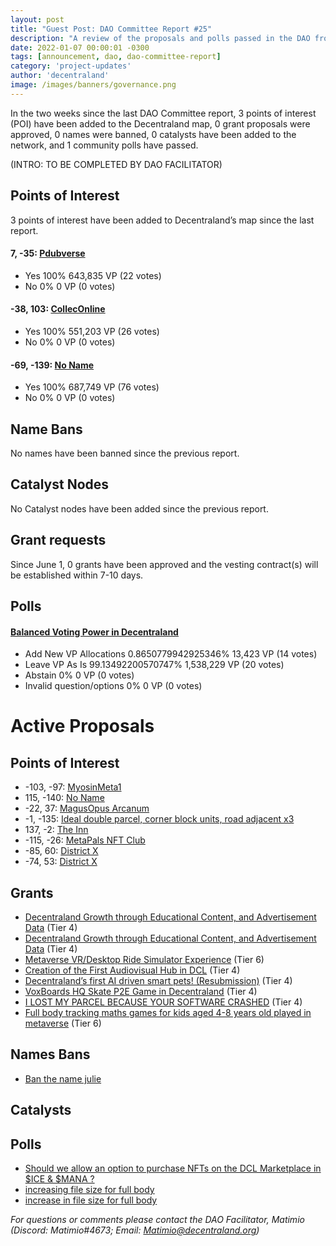 ```yaml
---
layout: post
title: "Guest Post: DAO Committee Report #25"
description: "A review of the proposals and polls passed in the DAO from June 1 through June 15".
date: 2022-01-07 00:00:01 -0300
tags: [announcement, dao, dao-committee-report]
category: 'project-updates'
author: 'decentraland'
image: /images/banners/governance.png
---
```


In the two weeks since the last DAO Committee report, 3 points of interest (POI) have been added to the Decentraland map, 0 grant proposals were approved, 0 names were banned, 0 catalysts have been added to the network, and 1 community polls have passed.

(INTRO: TO BE COMPLETED BY DAO FACILITATOR)

## Points of Interest
3 points of interest have been added to Decentraland’s map since the last report.


#### 7, -35: [Pdubverse](https://governance.decentraland.org/proposal/?id=a8c393f0-defb-11ec-8ad9-ab7454ba5993)

* Yes 100% 643,835 VP (22 votes)
* No 0% 0 VP (0 votes)


#### -38, 103: [CollecOnline](https://governance.decentraland.org/proposal/?id=23e2b720-dd9c-11ec-8ad9-ab7454ba5993)

* Yes 100% 551,203 VP (26 votes)
* No 0% 0 VP (0 votes)


#### -69, -139: [No Name](https://governance.decentraland.org/proposal/?id=4d16a900-dd22-11ec-8ad9-ab7454ba5993)

* Yes 100% 687,749 VP (76 votes)
* No 0% 0 VP (0 votes)


## Name Bans

No names have been banned since the previous report.

## Catalyst Nodes
No Catalyst nodes have been added since the previous report.


## Grant requests
Since June 1, 0 grants have been approved and the vesting contract(s) will be established within 7-10 days.


## Polls

#### [Balanced Voting Power in Decentraland](https://governance.decentraland.org/proposal/?id=dfc7a4d0-e019-11ec-8ad9-ab7454ba5993)

* Add New VP Allocations 0.8650779942925346% 13,423 VP (14 votes)
* Leave VP As Is 99.13492200570747% 1,538,229 VP (20 votes)
* Abstain 0% 0 VP (0 votes)
* Invalid question/options 0% 0 VP (0 votes)



# Active Proposals

## Points of Interest

* -103, -97: [MyosinMeta1](https://governance.decentraland.org/proposal/?id=68797770-e445-11ec-87ac-677925327766)
* 115, -140: [No Name](https://governance.decentraland.org/proposal/?id=951901e0-e40b-11ec-87ac-677925327766)
* -22, 37: [MagusOpus Arcanum](https://governance.decentraland.org/proposal/?id=46d525d0-e3c1-11ec-87ac-677925327766)
* -1, -135: [Ideal double parcel, corner block units, road adjacent x3](https://governance.decentraland.org/proposal/?id=0d93d330-e1b3-11ec-8ad9-ab7454ba5993)
* 137, -2: [The Inn](https://governance.decentraland.org/proposal/?id=dcec2be0-e119-11ec-8ad9-ab7454ba5993)
* -115, -26: [ MetaPals NFT Club](https://governance.decentraland.org/proposal/?id=bd9ccfb0-e0f6-11ec-8ad9-ab7454ba5993)
* -85, 60: [District X](https://governance.decentraland.org/proposal/?id=46a1c500-e038-11ec-8ad9-ab7454ba5993)
* -74, 53: [District X](https://governance.decentraland.org/proposal/?id=0ffcf830-e038-11ec-8ad9-ab7454ba5993)

## Grants

* [Decentraland Growth through Educational Content, and Advertisement Data](https://governance.decentraland.org/proposal/?id=baae9330-e2d4-11ec-9000-175d8dd584b8) (Tier 4)
* [Decentraland Growth through Educational Content, and Advertisement Data](https://governance.decentraland.org/proposal/?id=522c45a0-e2d4-11ec-9000-175d8dd584b8) (Tier 4)
* [Metaverse VR/Desktop Ride Simulator Experience](https://governance.decentraland.org/proposal/?id=2c9d9ae0-e1d6-11ec-bdb6-655e1f599935) (Tier 6)
* [Creation of the First Audiovisual Hub in DCL](https://governance.decentraland.org/proposal/?id=62493ff0-e03c-11ec-8ad9-ab7454ba5993) (Tier 4)
* [Decentraland’s first AI driven smart pets! (Resubmission)](https://governance.decentraland.org/proposal/?id=edaa5480-dc9a-11ec-8ad9-ab7454ba5993) (Tier 4)
* [VoxBoards HQ Skate P2E Game in Decentraland](https://governance.decentraland.org/proposal/?id=bf1141e0-dc01-11ec-8ad9-ab7454ba5993) (Tier 4)
* [I LOST MY PARCEL BECAUSE YOUR SOFTWARE CRASHED](https://governance.decentraland.org/proposal/?id=95740eb0-dbfe-11ec-8ad9-ab7454ba5993) (Tier 4)
* [Full body tracking maths games for kids aged 4-8 years old played in metaverse](https://governance.decentraland.org/proposal/?id=0c093a80-db2f-11ec-8ad9-ab7454ba5993) (Tier 6)

## Names Bans

* [Ban the name julie](https://governance.decentraland.org/proposal/?id=8e935300-e255-11ec-bdb6-655e1f599935)

## Catalysts


## Polls

* [Should we allow an option to purchase NFTs on the DCL Marketplace in $ICE &amp; $MANA ?](https://governance.decentraland.org/proposal/?id=92c8f3b0-e2d4-11ec-9000-175d8dd584b8)
* [increasing file size for full body](https://governance.decentraland.org/proposal/?id=de57e410-e1cd-11ec-ab46-7fb4b5e74735)
* [increase in file size for full body](https://governance.decentraland.org/proposal/?id=806f0460-e1cc-11ec-ab46-7fb4b5e74735)

*For questions or comments please contact the DAO Facilitator, Matimio (Discord: Matimio#4673; Email: [Matimio@decentraland.org](mailto:Matimio@decentraland.org))*